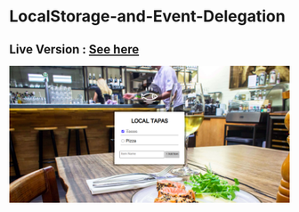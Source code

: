 # LocalStorage-and-Event-Delegation

## Live Version : [See here](https://sauravchamoli17.github.io/LocalStorage-and-Event-Delegation/)

[![Preview](preview.png)](https://sauravchamoli17.github.io/LocalStorage-and-Event-Delegation/)
